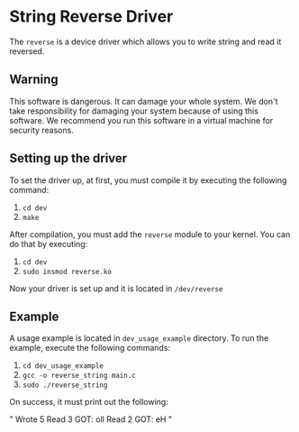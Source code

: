 # String Reverse Driver

The `reverse` is a device driver which allows you to write string and read it reversed.

## Warning

This software is dangerous. It can damage your whole system. We don't take responsibility for damaging your system because of using this software.
We recommend you run this software in a virtual machine for security reasons.

## Setting up the driver

To set the driver up, at first, you must compile it by executing the following command:
1. `cd dev`
2. `make`

After compilation, you must add the `reverse` module to your kernel. You can do that by executing:
1. `cd dev`
2. `sudo insmod reverse.ko`

Now your driver is set up and it is located in `/dev/reverse`

## Example

A usage example is located in `dev_usage_example` directory. To run the example, execute the following commands:
1. `cd dev_usage_example`
2. `gcc -o reverse_string main.c`
3. `sudo ./reverse_string`

On success, it must print out the following:

"
Wrote 5
Read 3
GOT: oll
Read 2
GOT: eH
"
